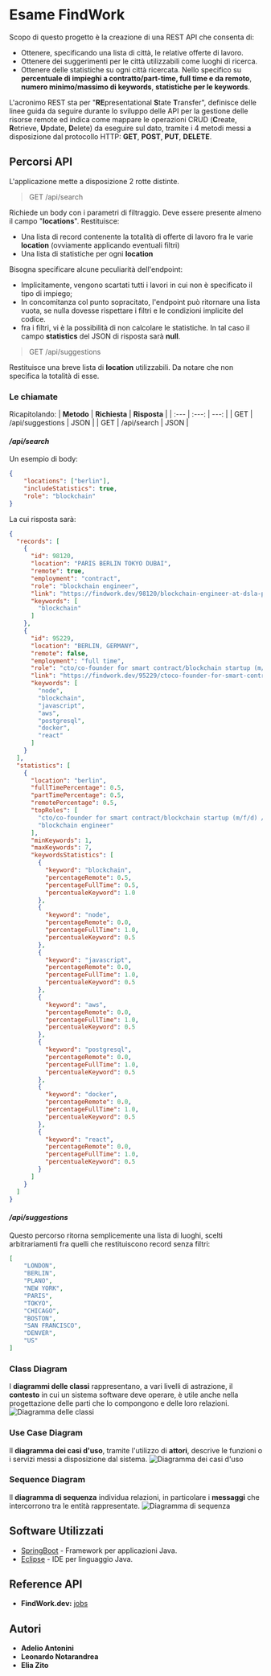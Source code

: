 # Esame FindWork

Scopo di questo progetto è la creazione di una REST API che consenta di:

* Ottenere, specificando una lista di città, le relative offerte di lavoro.
* Ottenere dei suggerimenti per le città utilizzabili come luoghi di ricerca.
* Ottenere delle statistiche su ogni città ricercata. Nello specifico su **percentuale di impieghi a contratto/part-time, full time e da remoto**, **numero minimo/massimo di keywords**, **statistiche per le keywords**.

L'acronimo REST sta per "**RE**presentational **S**tate **T**ransfer",  definisce delle linee guida da seguire durante lo sviluppo delle API per la gestione delle risorse remote ed indica come mappare le operazioni CRUD (**C**reate, **R**etrieve, **U**pdate, **D**elete) da eseguire sul dato, tramite i 4 metodi messi a disposizione dal protocollo HTTP: **GET**, **POST**, **PUT**, **DELETE**.

## Percorsi API
L'applicazione mette a disposizione 2 rotte distinte.

>GET /api/search

Richiede un body con i parametri di filtraggio. Deve essere presente almeno il campo "**locations**". Restituisce: 
* Una lista di record contenente la totalità di offerte di lavoro fra le varie **location** (ovviamente applicando eventuali filtri)
* Una lista di statistiche per ogni **location**

Bisogna specificare alcune peculiarità dell'endpoint:
* Implicitamente, vengono scartati tutti i lavori in cui non è specificato il tipo di impiego;
* In concomitanza col punto sopracitato, l'endpoint può ritornare una lista vuota, se nulla dovesse rispettare i filtri e le condizioni implicite del codice.
* fra i filtri, vi è la possibilità di non calcolare le statistiche. In tal caso il campo **statistics** del JSON di risposta sarà **null**.

>GET /api/suggestions

Restituisce una breve lista di **location** utilizzabili. Da notare che non specifica la totalità di esse.

### Le chiamate
Ricapitolando:
| **Metodo** | **Richiesta** | **Risposta** |
| :--- | :---: | ---: |
| GET   | /api/suggestions	| JSON |
| GET   | /api/search		| JSON |

#### */api/search*
Un esempio di body:
```json
{
	"locations": ["berlin"],
	"includeStatistics": true,
	"role": "blockchain"
}
```
La cui risposta sarà:
```json
{
  "records": [
    {
      "id": 98120,
      "location": "PARIS BERLIN TOKYO DUBAI",
      "remote": true,
      "employment": "contract",
      "role": "blockchain engineer",
      "link": "https://findwork.dev/98120/blockchain-engineer-at-dsla-protocol",
      "keywords": [
        "blockchain"
      ]
    },
    {
      "id": 95229,
      "location": "BERLIN, GERMANY",
      "remote": false,
      "employment": "full time",
      "role": "cto/co-founder for smart contract/blockchain startup (m/f/d) // termz",
      "link": "https://findwork.dev/95229/ctoco-founder-for-smart-contractblockchain-startup-mfd-termz-at-termz",
      "keywords": [
        "node",
        "blockchain",
        "javascript",
        "aws",
        "postgresql",
        "docker",
        "react"
      ]
    }
  ],
  "statistics": [
    {
      "location": "berlin",
      "fullTimePercentage": 0.5,
      "partTimePercentage": 0.5,
      "remotePercentage": 0.5,
      "topRoles": [
        "cto/co-founder for smart contract/blockchain startup (m/f/d) // termz",
        "blockchain engineer"
      ],
      "minKeywords": 1,
      "maxKeywords": 7,
      "keywordsStatistics": [
        {
          "keyword": "blockchain",
          "percentageRemote": 0.5,
          "percentageFullTime": 0.5,
          "percentualeKeyword": 1.0
        },
        {
          "keyword": "node",
          "percentageRemote": 0.0,
          "percentageFullTime": 1.0,
          "percentualeKeyword": 0.5
        },
        {
          "keyword": "javascript",
          "percentageRemote": 0.0,
          "percentageFullTime": 1.0,
          "percentualeKeyword": 0.5
        },
        {
          "keyword": "aws",
          "percentageRemote": 0.0,
          "percentageFullTime": 1.0,
          "percentualeKeyword": 0.5
        },
        {
          "keyword": "postgresql",
          "percentageRemote": 0.0,
          "percentageFullTime": 1.0,
          "percentualeKeyword": 0.5
        },
        {
          "keyword": "docker",
          "percentageRemote": 0.0,
          "percentageFullTime": 1.0,
          "percentualeKeyword": 0.5
        },
        {
          "keyword": "react",
          "percentageRemote": 0.0,
          "percentageFullTime": 1.0,
          "percentualeKeyword": 0.5
        }
      ]
    }
  ]
}
```

#### */api/suggestions*
Questo percorso ritorna semplicemente una lista di luoghi, scelti arbitrariamenti fra quelli che restituiscono record senza filtri:
```json
[
	"LONDON",
	"BERLIN",
	"PLANO",
	"NEW YORK",
	"PARIS",
	"TOKYO",
	"CHICAGO",
	"BOSTON",
	"SAN FRANCISCO",
	"DENVER",
	"US"
]
```

### Class Diagram
I **diagrammi delle classi** rappresentano, a vari livelli di astrazione, il **contesto** in cui un sistema software deve operare, è utile anche nella progettazione delle parti che lo compongono e delle loro relazioni.
![Diagramma delle classi](https://github.com/adelioA/Programmazione-Oggetti/blob/master/uml/class-diagram.png)

### Use Case Diagram
Il **diagramma dei casi d'uso**, tramite l'utilizzo di **attori**, descrive le funzioni o i servizi messi a disposizione dal sistema.
![Diagramma dei casi d'uso](https://github.com/adelioA/Programmazione-Oggetti/blob/master/uml/use-cases.png)

### Sequence Diagram
Il **diagramma di sequenza** individua relazioni, in particolare i **messaggi** che intercorrono tra le entità rappresentate.
![Diagramma di sequenza](https://github.com/adelioA/Programmazione-Oggetti/blob/master/uml/sequence-diagram.png)

## Software Utilizzati
* [SpringBoot](https://spring.io/projects/spring-boot) - Framework per applicazioni Java.
* [Eclipse](https://www.eclipse.org/) - IDE per linguaggio Java.

## Reference API
* **FindWork.dev:** [jobs](https://findwork.dev/api/jobs)

## Autori
* **Adelio Antonini**
* **Leonardo Notarandrea**
* **Elia Zito**
